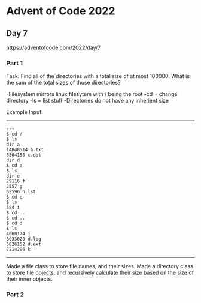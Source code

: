 # Advent of Code 2022
## Day 7
https://adventofcode.com/2022/day/7


### Part 1
Task: Find all of the directories with a total size of at most 100000. What is the sum of the total sizes of those directories?

-Filesystem mirrors linux filesytem with / being the root
-cd = change directory
-ls = list stuff
-Directories do not have any inherient size


Example Input:

---
```
---
$ cd /
$ ls
dir a
14848514 b.txt
8504156 c.dat
dir d
$ cd a
$ ls
dir e
29116 f
2557 g
62596 h.lst
$ cd e
$ ls
584 i
$ cd ..
$ cd ..
$ cd d
$ ls
4060174 j
8033020 d.log
5626152 d.ext
7214296 k
```
---

Made a file class to store file names, and their sizes. Made a directory class to store file objects, and recursively calculate their size based on the size of their inner objects.

### Part 2
